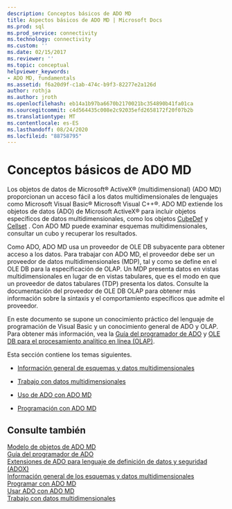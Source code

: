```yaml
---
description: Conceptos básicos de ADO MD
title: Aspectos básicos de ADO MD | Microsoft Docs
ms.prod: sql
ms.prod_service: connectivity
ms.technology: connectivity
ms.custom: ''
ms.date: 02/15/2017
ms.reviewer: ''
ms.topic: conceptual
helpviewer_keywords:
- ADO MD, fundamentals
ms.assetid: f6a20d9f-c1ab-474c-b9f3-82277e2a126d
author: rothja
ms.author: jroth
ms.openlocfilehash: eb14a1b97ba6670b2170021bc354890b41fa01ca
ms.sourcegitcommit: c4d564435c008e2c92035efd2658172f20f07b2b
ms.translationtype: MT
ms.contentlocale: es-ES
ms.lasthandoff: 08/24/2020
ms.locfileid: "88758795"
---
```

# <a name="ado-md-fundamentals"></a>Conceptos básicos de ADO MD
Los objetos de datos de Microsoft® ActiveX® (multidimensional) (ADO MD) proporcionan un acceso fácil a los datos multidimensionales de lenguajes como Microsoft Visual Basic® Microsoft Visual C++®. ADO MD extiende los objetos de datos (ADO) de Microsoft ActiveX® para incluir objetos específicos de datos multidimensionales, como los objetos [CubeDef](../../reference/ado-md-api/cubedef-object-ado-md.md) y [Cellset](../../reference/ado-md-api/cellset-object-ado-md.md) . Con ADO MD puede examinar esquemas multidimensionales, consultar un cubo y recuperar los resultados.  
  
 Como ADO, ADO MD usa un proveedor de OLE DB subyacente para obtener acceso a los datos. Para trabajar con ADO MD, el proveedor debe ser un proveedor de datos multidimensionales (MDP), tal y como se define en el OLE DB para la especificación de OLAP. Un MDP presenta datos en vistas multidimensionales en lugar de en vistas tabulares, que es el modo en que un proveedor de datos tabulares (TDP) presenta los datos. Consulte la documentación del proveedor de OLE DB OLAP para obtener más información sobre la sintaxis y el comportamiento específicos que admite el proveedor.  
  
 En este documento se supone un conocimiento práctico del lenguaje de programación de Visual Basic y un conocimiento general de ADO y OLAP. Para obtener más información, vea la [Guía del programador de ADO](../ado-programmer-s-guide.md) y [OLE DB para el procesamiento analítico en línea (OLAP)](/previous-versions/windows/desktop/ms717005(v=vs.85)).  
  
 Esta sección contiene los temas siguientes.  
  
-   [Información general de esquemas y datos multidimensionales](./overview-of-multidimensional-schemas-and-data.md)  
  
-   [Trabajo con datos multidimensionales](./working-with-multidimensional-data.md)  
  
-   [Uso de ADO con ADO MD](./using-ado-with-ado-md.md)  
  
-   [Programación con ADO MD](./programming-with-ado-md.md)  
  
## <a name="see-also"></a>Consulte también  
 [Modelo de objetos de ADO MD](../../reference/ado-md-api/ado-md-object-model.md)   
 [Guía del programador de ADO](../ado-programmer-s-guide.md)   
 [Extensiones de ADO para lenguaje de definición de datos y seguridad (ADOX)](../extensions/ado-extensions-for-data-definition-language-and-security-adox.md)   
 [Información general de los esquemas y datos multidimensionales](./overview-of-multidimensional-schemas-and-data.md)   
 [Programar con ADO MD](./programming-with-ado-md.md)   
 [Usar ADO con ADO MD](./using-ado-with-ado-md.md)   
 [Trabajo con datos multidimensionales](./working-with-multidimensional-data.md)